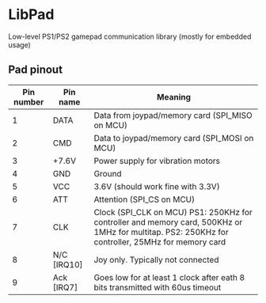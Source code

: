 # LibPad
Low-level PS1/PS2 gamepad communication library (mostly for embedded usage)

## Pad pinout

| Pin number    | Pin name   | Meaning                                        |
| ------------- | ---------- |------------------------------------------------|
| 1             | DATA       | Data from joypad/memory card (SPI_MISO on MCU) |
| 2             | CMD        | Data to joypad/memory card (SPI_MOSI on MCU)   |
| 3             | +7.6V      | Power supply for vibration motors              |
| 4             | GND        | Ground                                         |
| 5             | VCC        | 3.6V (should work fine with 3.3V)              |
| 6             | ATT        | Attention (SPI_CS on MCU)                      |
| 7             | CLK        | Clock (SPI_CLK on MCU) PS1: 250KHz for controller and memory card, 500KHz or 1MHz for multitap. PS2: 250KHz for controller, 25MHz for memory card |
| 8             | N/C [IRQ10]| Joy only. Typically not connected              |
| 9             | Ack [IRQ7] | Goes low for at least 1 clock after eath 8 bits transmitted with 60us timeout|
